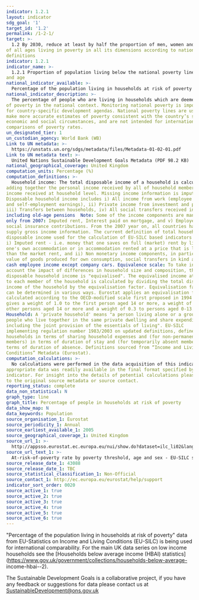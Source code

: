 ```yaml
---
indicator: 1.2.1
layout: indicator
sdg_goal: '1'
target_id: '1.2'
permalink: /1-2-1/
target: >-
  1.2 By 2030, reduce at least by half the proportion of men, women and children
of all ages living in poverty in all its dimensions according to national
definitions
indicator: 1.2.1
indicator_name: >-
  1.2.1 Proportion of population living below the national poverty line, by sex
and age
national_indicator_available: >-
  Percentage of the population living in households at risk of poverty
national_indicator_description: >-
  The percentage of people who are living in households which are deemed at risk
of poverty in the national context. Monitoring national poverty is important
for country-specific development agendas. National poverty lines are used to
make more accurate estimates of poverty consistent with the country’s specific
economic and social circumstances, and are not intended for international
comparisons of poverty rates.
un_designated_tier: 1
un_custodian_agency: World Bank (WB)
Link to UN metadata: >-
  https://unstats.un.org/sdgs/metadata/files/Metadata-01-02-01.pdf
Link to UN metadata text: >-
  United Nations Sustainable Development Goals Metadata (PDF 98.2 KB)
national_geographical_coverage: United Kingdom
computation_units: Percentage (%)
computation_definitions: >-
  Household income: The total disposable income of a household is calculated by
adding together the personal income received by all of household members plus
income received at household level. Missing income information is imputed.
Disposable household income includes i) All income from work (employee wages
and self-employment earnings), ii) Private income from investment and property,
iii) Transfers between households, iv) All social transfers received in cash
including old-age pensions  Note: Some of the income components are mandatory
only from 2007: Imputed rent, Interest paid on mortgage, and v) Employer's
social insurance contributions. From the 2007 year on, all countries have to
supply gross income information. The current definition of total household
disposable income used for the calculation of EU-SILC based indicators excludes
i) Imputed rent - i.e. money that one saves on full (market) rent by living in
one's own accommodation or in accommodation rented at a price that is lower
than the market rent, and ii) Non monetary income components, in particular
value of goods produced for own consumption, social transfers in kind and non-
cash employee income except company cars. Equivalence scale: To take into
account the impact of differences in household size and composition, the total
disposable household income is "equivalised". The equivalised income attributed
to each member of the household is calculated by dividing the total disposable
income of the household by the equivalisation factor. Equivalisation factors
can be determined in various ways. Eurostat applies an equivalisation factor
calculated according to the OECD-modified scale first proposed in 1994 - which
gives a weight of 1.0 to the first person aged 14 or more, a weight of 0.5 to
other persons aged 14 or more and a weight of 0.3 to persons aged 0-13.
Household: A 'private household' means "a person living alone or a group of
people who live together in the same private dwelling and share expenditures,
including the joint provision of the essentials of living". EU-SILC
implementing regulation number 1983/2003 on updated definitions, defines
households in terms of sharing household expenses and (for non-permanent
members) in terms of duration of stay and (for temporarily absent members) in
terms of duration of absence. Definitions sourced from “Income and Living
Conditions” Metadata (Eurostat).
computation_calculations: >-
  No calculations were performed in the data acquisition of this indicator as
appropriate data was readily available in the final format specified by this
indicator. For insight into the details of potential calculations please refer
to the original source metadata or source contact.
reporting_status: complete
data_non_statistical: N
graph_type: line
graph_title: Percentage of people in households at risk of poverty
data_show_map: N
data_keywords: Population
source_organisation_1: Eurostat
source_periodicity_1: Annual
source_earliest_available_1: 2005
source_geographical_coverage_1: United Kingdom
source_url_1: >-
  http://appsso.eurostat.ec.europa.eu/nui/show.do?dataset=ilc_li02&lang=en
source_url_text_1: >-
  At-risk-of-poverty rate by poverty threshold, age and sex - EU-SILC survey
source_release_date_1: 43088
source_release_date_1: TBC
source_statistical_classification_1: Non-Official
source_contact_1: http://ec.europa.eu/eurostat/help/support
indicator_sort_order: 0020
source_active_1: true
source_active_2: true
source_active_3: true
source_active_4: true
source_active_5: true
source_active_6: true
---
```

"Percentage of the population living in households at risk of poverty" data
from EU-Statistics on Income and Living Conditions (EU-SILC) is being used for
international comparability. For the main UK data series on low income
households see the [Households below average income (HBAI)
statistics](https://www.gov.uk/government/collections/households-below-average-
income-hbai--2).

The Sustainable Development Goals is a collaborative project,
if you have any feedback or suggestions for data please contact us at
<SustainableDevelopment@ons.gov.uk>